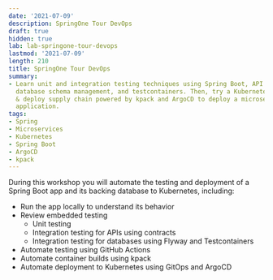 ```yaml
---
date: '2021-07-09'
description: SpringOne Tour DevOps
draft: true
hidden: true
lab: lab-springone-tour-devops
lastmod: '2021-07-09'
length: 210
title: SpringOne Tour DevOps
summary:
- Learn unit and integration testing techniques using Spring Boot, API contracts,
  database schema management, and testcontainers. Then, try a Kubernetes-native build
  & deploy supply chain powered by kpack and ArgoCD to deploy a microservice-based
  application.
tags:
- Spring
- Microservices
- Kubernetes
- Spring Boot
- ArgoCD
- kpack
---
```


During this workshop you will automate the testing and deployment of a Spring Boot app and its backing database to Kubernetes, including:

- Run the app locally to understand its behavior
- Review embedded testing
    - Unit testing
    - Integration testing for APIs using contracts
    - Integration testing for databases using Flyway and Testcontainers
- Automate testing using GitHub Actions
- Automate container builds using kpack
- Automate deployment to Kubernetes using GitOps and ArgoCD
